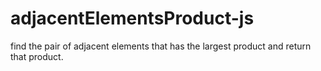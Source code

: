 # adjacentElementsProduct-js
find the pair of adjacent elements that has the largest product and return that product.
